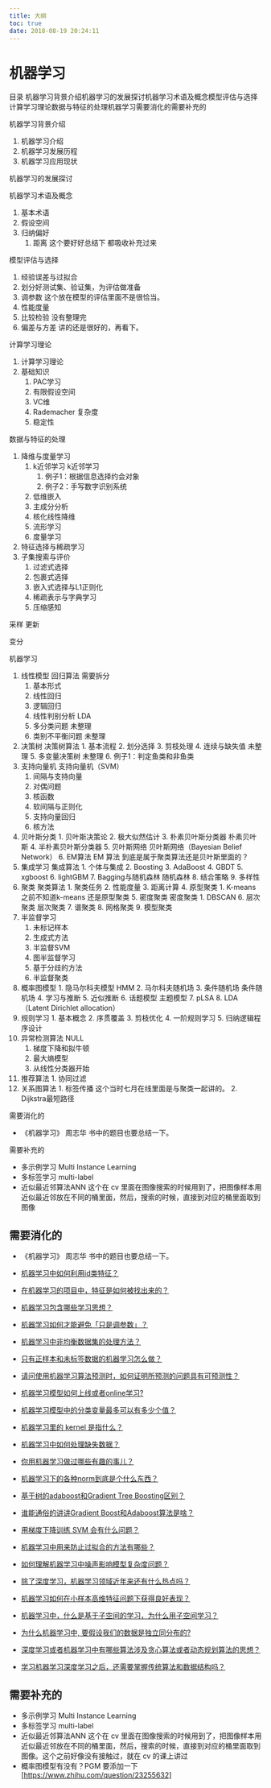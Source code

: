 ```yaml
---
title: 大纲
toc: true
date: 2018-08-19 20:24:11
---
```


# 机器学习


目录 机器学习背景介绍机器学习的发展探讨机器学习术语及概念模型评估与选择计算学习理论数据与特征的处理机器学习需要消化的需要补充的

机器学习背景介绍

1. 机器学习介绍
2. 机器学习发展历程
3. 机器学习应用现状

机器学习的发展探讨





机器学习术语及概念

1. 基本术语
2. 假设空间
3. 归纳偏好
   1. 距离  这个要好好总结下 都吸收补充过来

模型评估与选择

1. 经验误差与过拟合
2. 划分好测试集、验证集，为评估做准备
3. 调参数  这个放在模型的评估里面不是很恰当。
4. 性能度量
5. 比较检验 没有整理完
6. 偏差与方差 讲的还是很好的，再看下。



计算学习理论

1. 计算学习理论
2. 基础知识
   1. PAC学习
   2. 有限假设空间
   3. VC维
   4. Rademacher 复杂度
   5. 稳定性

数据与特征的处理

1. 降维与度量学习
   1. k近邻学习        k近邻学习
      1. 例子1：根据信息选择约会对象
      2. 例子2：手写数字识别系统
   2. 低维嵌入
   3. 主成分分析
   4. 核化线性降维
   5. 流形学习
   6. 度量学习
2. 特征选择与稀疏学习
3. 子集搜索与评价
   1. 过滤式选择
   2. 包裹式选择
   3. 嵌入式选择与L1正则化
   4. 稀疏表示与字典学习
   5. 压缩感知

采样 更新

变分



机器学习

1. 线性模型    回归算法 需要拆分
   1. 基本形式
   2. 线性回归
   3. 逻辑回归
   4. 线性判别分析 LDA
   5. 多分类问题 未整理
   6. 类别不平衡问题 未整理
2. 决策树   决策树算法
       1. 基本流程
       2. 划分选择
       3. 剪枝处理
       4. 连续与缺失值 未整理
       5. 多变量决策树 未整理
       6. 例子1：判定鱼类和非鱼类
3. 支持向量机     支持向量机（SVM）
   1. 间隔与支持向量
   2. 对偶问题
   3. 核函数
   4. 软间隔与正则化
   5. 支持向量回归
   6. 核方法
4. 贝叶斯分类
       1. 贝叶斯决策论
       2. 极大似然估计
       3. 朴素贝叶斯分类器     朴素贝叶斯
       4. 半朴素贝叶斯分类器
       5. 贝叶斯网络   贝叶斯网络（Bayesian Belief Network）
       6. EM算法    EM 算法 到底是属于聚类算法还是贝叶斯里面的？
5. 集成学习   集成算法
       1. 个体与集成
       2. Boosting
       3. AdaBoost
       4. GBDT
       5. xgboost
       6. lightGBM
       7. Bagging与随机森林   随机森林
       8. 结合策略
       9. 多样性
6. 聚类   聚类算法
       1. 聚类任务
       2. 性能度量
       3. 距离计算
       4. 原型聚类
              1. K-means   之前不知道k-means 还是原型聚类
       5. 密度聚类       密度聚类
              1. DBSCAN
       6. 层次聚类             层次聚类
       7. 谱聚类
       8. 网格聚类
       9. 模型聚类
7. 半监督学习
   1. 未标记样本
   2. 生成式方法
   3. 半监督SVM
   4. 图半监督学习
   5. 基于分歧的方法
   6. 半监督聚类
8. 概率图模型
       1. 隐马尔科夫模型    HMM
       2. 马尔科夫随机场
       3. 条件随机场   条件随机场
       4. 学习与推断
       5. 近似推断
       6. 话题模型   主题模型
       7. pLSA
       8. LDA （Latent Dirichlet allocation）
9. 规则学习
       1. 基本概念
       2. 序贯覆盖
       3. 剪枝优化
       4. 一阶规则学习
       5. 归纳逻辑程序设计
10. 异常检测算法 NULL
    1. 梯度下降和拟牛顿
    2. 最大熵模型
    3. 从线性分类器开始
11. 推荐算法
         1. 协同过滤
12. 关系图算法
          1. 标签传播  这个当时七月在线里面是与聚类一起讲的。
          2. Dijkstra最短路径





需要消化的

- 《机器学习》 周志华 书中的题目也要总结一下。





需要补充的

- 多示例学习 Multi Instance Learning
- 多标签学习 multi-label
- 近似最近邻算法ANN 这个在 cv 里面在图像搜索的时候用到了，把图像样本用近似最近邻放在不同的桶里面，然后，搜索的时候，直接到对应的桶里面取到图像




## 需要消化的

- 《机器学习》 周志华 书中的题目也要总结一下。
- [机器学习中如何利用id类特征？](https://www.zhihu.com/question/34819617)
- [在机器学习的项目中，特征是如何被找出来的？](https://www.zhihu.com/question/41659582)
- [机器学习包含哪些学习思想？](https://www.zhihu.com/question/267135168)
- [机器学习如何才能避免「只是调参数」？](https://www.zhihu.com/question/264528062)
- [机器学习中非均衡数据集的处理方法？](https://www.zhihu.com/question/30492527?rf=36514847)
- [只有正样本和未标签数据的机器学习怎么做？](https://www.zhihu.com/question/286851129)
- [请问使用机器学习算法预测时，如何证明所预测的问题具有可预测性？](https://www.zhihu.com/question/52911647)
- [机器学习模型如何上线或者online学习?](https://www.zhihu.com/question/37426733)
- [机器学习模型中的分类变量最多可以有多少个值？](https://www.zhihu.com/question/38438477)
- [机器学习里的 kernel 是指什么？](https://www.zhihu.com/question/30371867)
- [机器学习中如何处理缺失数据？](https://www.zhihu.com/question/26639110)
- [你用机器学习做过哪些有趣的事儿？](https://www.zhihu.com/question/30561162)
- [机器学习下的各种norm到底是个什么东西？](https://www.zhihu.com/question/29458275)

- [基于树的adaboost和Gradient Tree Boosting区别？](https://www.zhihu.com/question/46784781)

- [谁能通俗的讲讲Gradient Boost和Adaboost算法是啥？](https://www.zhihu.com/question/54332085)



- [用梯度下降训练 SVM 会有什么问题？](https://www.zhihu.com/question/265751466)

- [机器学习中用来防止过拟合的方法有哪些？](https://www.zhihu.com/question/59201590)

- [如何理解机器学习中噪声影响模型复杂度问题？](https://www.zhihu.com/question/53316946)
- [除了深度学习，机器学习领域近年来还有什么热点吗？](https://www.zhihu.com/question/26976414)
- [机器学习如何在小样本高维特征问题下获得良好表现？](https://www.zhihu.com/question/264240892)
- [机器学习中，什么是基于子空间的学习，为什么用子空间学习？](https://www.zhihu.com/question/26908926)
- [为什么机器学习中, 要假设我们的数据是独立同分布的?](https://www.zhihu.com/question/41222495)
- [深度学习或者机器学习中有哪些算法涉及贪心算法或者动态规划算法的思想？](https://www.zhihu.com/question/263424378)
- [学习机器学习深度学习之后，还需要掌握传统算法和数据结构吗？](https://www.zhihu.com/question/61013864)
## 需要补充的

- 多示例学习 Multi Instance Learning
- 多标签学习 multi-label
- 近似最近邻算法ANN 这个在 cv 里面在图像搜索的时候用到了，把图像样本用近似最近邻放在不同的桶里面，然后，搜索的时候，直接到对应的桶里面取到图像。这个之前好像没有接触过，就在 cv 的课上讲过
- 概率图模型有没有？PGM 要添加一下 [https://www.zhihu.com/question/23255632]
